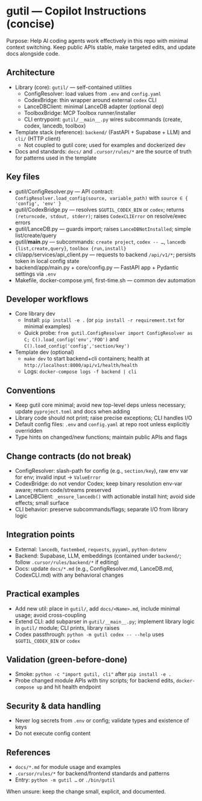 # gutil — Copilot Instructions (concise)

Purpose: Help AI coding agents work effectively in this repo with minimal context switching. Keep public APIs stable, make targeted edits, and update docs alongside code.

## Architecture

- Library (core): `gutil/` — self-contained utilities
  - ConfigResolver: load values from `.env` and `config.yaml`
  - CodexBridge: thin wrapper around external `codex` CLI
  - LanceDBClient: minimal LanceDB adapter (optional dep)
  - ToolboxBridge: MCP Toolbox runner/installer
  - CLI entrypoint: `gutil/__main__.py` wires subcommands (create, codex, lancedb, toolbox)
- Template stack (reference): `backend/` (FastAPI + Supabase + LLM) and `cli/` (HTTP client)
  - Not coupled to gutil core; used for examples and dockerized dev
- Docs and standards: `docs/` and `.cursor/rules/*` are the source of truth for patterns used in the template

## Key files

- gutil/ConfigResolver.py — API contract: `ConfigResolver.load_config(source, variable_path)` with `source ∈ { 'config', 'env' }`
- gutil/CodexBridge.py — resolves `$GUTIL_CODEX_BIN` or `codex`; returns `(returncode, stdout, stderr)`; raises `CodexCLIError` on resolve/exec errors
- gutil/LanceDB.py — guards import; raises `LanceDBNotInstalled`; simple list/create/query
- gutil/**main**.py — subcommands: `create project`, `codex -- …`, `lancedb {list,create,query}`, `toolbox {run,install}`
- cli/app/services/api_client.py — requests to backend `/api/v1/*`; persists token in local config state
- backend/app/main.py + core/config.py — FastAPI app + Pydantic settings via `.env`
- Makefile, docker-compose.yml, first-time.sh — common dev automation

## Developer workflows

- Core library dev
  - Install: `pip install -e .` (or `pip install -r requirement.txt` for minimal examples)
  - Quick probe: `from gutil.ConfigResolver import ConfigResolver as C; C().load_config('env','FOO')` and `C().load_config('config','section/key')`
- Template dev (optional)
  - `make dev` to start backend+cli containers; health at `http://localhost:8000/api/v1/health/health`
  - Logs: `docker-compose logs -f backend | cli`

## Conventions

- Keep gutil core minimal; avoid new top-level deps unless necessary; update `pyproject.toml` and docs when adding
- Library code should not print; raise precise exceptions; CLI handles I/O
- Default config files: `.env` and `config.yaml` at repo root unless explicitly overridden
- Type hints on changed/new functions; maintain public APIs and flags

## Change contracts (do not break)

- ConfigResolver: slash-path for config (e.g., `section/key`), raw env var for env; invalid input → `ValueError`
- CodexBridge: do not vendor Codex; keep binary resolution env-var aware; return code/streams preserved
- LanceDBClient: `_ensure_lancedb()` with actionable install hint; avoid side effects; small surface
- CLI behavior: preserve subcommands/flags; separate I/O from library logic

## Integration points

- External: `lancedb`, `fastembed`, `requests`, `pyyaml`, `python-dotenv`
- Backend: Supabase, LLM, embeddings (contained under `backend/`; follow `.cursor/rules/backend/*` if editing)
- Docs: update `docs/*.md` (e.g., ConfigResolver.md, LanceDB.md, CodexCLI.md) with any behavioral changes

## Practical examples

- Add new util: place in `gutil/`, add `docs/<Name>.md`, include minimal usage; avoid cross-coupling
- Extend CLI: add subparser in `gutil/__main__.py`; implement library logic in `gutil/` module; CLI prints, library raises
- Codex passthrough: `python -m gutil codex -- --help` uses `$GUTIL_CODEX_BIN` or `codex`

## Validation (green-before-done)

- Smoke: `python -c "import gutil, cli"` after `pip install -e .`
- Probe changed module APIs with tiny scripts; for backend edits, `docker-compose up` and hit health endpoint

## Security & data handling

- Never log secrets from `.env` or config; validate types and existence of keys
- Do not execute config content

## References

- `docs/*.md` for module usage and examples
- `.cursor/rules/*` for backend/frontend standards and patterns
- Entry: `python -m gutil …` or `./bin/gutil`

When unsure: keep the change small, explicit, and documented.
